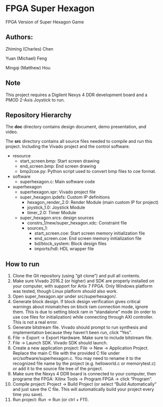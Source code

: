 # FPGA Super Hexagon
FPGA Version of Super Hexagon Game

## Authors:
Zhiming (Charles) Chen

Yuan (Michael) Feng

Mingqi (Matthew) Hou

## Note
This project requires a Digilent Nexys 4 DDR development board and a PMOD 2-Axis Joystick to run.

## Repository Hierarchy
The **doc** directory contains design document, demo presentation, and video.

The **src** directory contains all source files needed to compile and run this project. Including the Vivado project and the control software.

* resource
  * start_screen.bmp: Start screen drawing
  * end_screen.bmp: End screen drawing
  * bmp2coe.py: Python script used to convert bmp files to coe format.
* software
  * superhexagon.c: Main software code
* superhexagon
  * superhexagon.xpr: Vivado project file
  * super_hexagon.ipdefs: Custom IP definitions
    * hexagon_render_2.0: Render Module (main custom IP for project)
    * joystick_1.0: Joystick Module
    * timer_2.0: Timer Module
  * super_hexagon.srcs: design sources
    * constrs_1/new/super_hexagon.xdc: Constraint file
    * sources_1:
      * start_screen.coe: Start screen memory initialization file
      * end_screen.coe: End screen memory initialization file
      * bd/block_system: Block design files
      * imports/hdl: HDL wrapper file


## How to run
1. Clone the Git repository (using “git clone”) and pull all contents.
2. Make sure Vivado 2016.2 (or higher) and SDK are properly installed on your computer, with support for Artix 7 FPGA. Only Windows platform was tested, though Linux platform should also work.
3. Open super_hexagon.xpr under src/superhexagon/.
4. Generate block design. If block design verification gives critical warnings about mismatches on block ram connection mode, ignore them. This is due to setting block ram in “standalone” mode (in order to use coe files for initialization) while connecting through AXI controller. This is not a real error.
5. Generate bitstream file. Vivado should prompt to run synthesis and implementation because they haven’t been run, click “Yes”.
6. File → Export → Export Hardware. Make sure to include bitstream file.
7. File → Launch SDK. Vivado SDK should launch.
8. Create a new application project: File → New → Application Project. Replace the main C file with the provided C file under src/software/superhexagon.c. You may need to rename it to the recognized file name by the project (e.g. helloworld.c or memorytest.c) or add it to the source file tree of the project.
9. Make sure the Nexys 4 DDR board is connected to your computer, then programe the FPGA: Xilinx Tools → Program FPGA → click “Program”.
10. Compile project: Project → Build Project (or select “Build Automatically” and just save the C file. This will automatically build your project every time you save).
11. Run project: Run → Run (or ctrl + F11).

